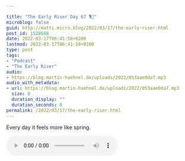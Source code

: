 ```yaml
---

title: "The Early Riser Day 67 🎙🌅"
microblog: false
guid: http://matti.micro.blog/2022/03/17/the-early-riser.html
post_id: 1528568
date: 2022-03-17T06:41:58+0200
lastmod: 2022-03-17T06:41:58+0200
type: post
tags:
- "Podcast"
- "The Early Riser"
audio:
- https://blog.martin-haehnel.de/uploads/2022/053aae0da7.mp3
audio_with_metadata:
- url: https://blog.martin-haehnel.de/uploads/2022/053aae0da7.mp3
  size: 0
  duration_display: ""
  duration_seconds: 0
permalink: /2022/03/17/the-early-riser.html
---
```

Every day it feels more like spring.

<audio controls="controls" src="https://blog.martin-haehnel.de/uploads/2022/053aae0da7.mp3" preload="metadata" />

